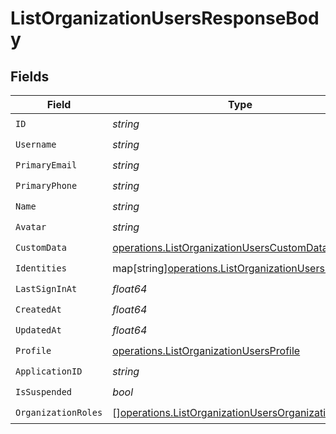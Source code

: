 # ListOrganizationUsersResponseBody


## Fields

| Field                                                                                                                  | Type                                                                                                                   | Required                                                                                                               | Description                                                                                                            |
| ---------------------------------------------------------------------------------------------------------------------- | ---------------------------------------------------------------------------------------------------------------------- | ---------------------------------------------------------------------------------------------------------------------- | ---------------------------------------------------------------------------------------------------------------------- |
| `ID`                                                                                                                   | *string*                                                                                                               | :heavy_check_mark:                                                                                                     | N/A                                                                                                                    |
| `Username`                                                                                                             | *string*                                                                                                               | :heavy_check_mark:                                                                                                     | N/A                                                                                                                    |
| `PrimaryEmail`                                                                                                         | *string*                                                                                                               | :heavy_check_mark:                                                                                                     | N/A                                                                                                                    |
| `PrimaryPhone`                                                                                                         | *string*                                                                                                               | :heavy_check_mark:                                                                                                     | N/A                                                                                                                    |
| `Name`                                                                                                                 | *string*                                                                                                               | :heavy_check_mark:                                                                                                     | N/A                                                                                                                    |
| `Avatar`                                                                                                               | *string*                                                                                                               | :heavy_check_mark:                                                                                                     | N/A                                                                                                                    |
| `CustomData`                                                                                                           | [operations.ListOrganizationUsersCustomData](../../models/operations/listorganizationuserscustomdata.md)               | :heavy_check_mark:                                                                                                     | arbitrary                                                                                                              |
| `Identities`                                                                                                           | map[string][operations.ListOrganizationUsersIdentities](../../models/operations/listorganizationusersidentities.md)    | :heavy_check_mark:                                                                                                     | N/A                                                                                                                    |
| `LastSignInAt`                                                                                                         | *float64*                                                                                                              | :heavy_check_mark:                                                                                                     | N/A                                                                                                                    |
| `CreatedAt`                                                                                                            | *float64*                                                                                                              | :heavy_check_mark:                                                                                                     | N/A                                                                                                                    |
| `UpdatedAt`                                                                                                            | *float64*                                                                                                              | :heavy_check_mark:                                                                                                     | N/A                                                                                                                    |
| `Profile`                                                                                                              | [operations.ListOrganizationUsersProfile](../../models/operations/listorganizationusersprofile.md)                     | :heavy_check_mark:                                                                                                     | N/A                                                                                                                    |
| `ApplicationID`                                                                                                        | *string*                                                                                                               | :heavy_check_mark:                                                                                                     | N/A                                                                                                                    |
| `IsSuspended`                                                                                                          | *bool*                                                                                                                 | :heavy_check_mark:                                                                                                     | N/A                                                                                                                    |
| `OrganizationRoles`                                                                                                    | [][operations.ListOrganizationUsersOrganizationRole](../../models/operations/listorganizationusersorganizationrole.md) | :heavy_check_mark:                                                                                                     | N/A                                                                                                                    |